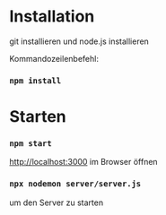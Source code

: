 # Installation

git installieren und
node.js installieren

Kommandozeilenbefehl:

### `npm install`

# Starten

### `npm start`

[http://localhost:3000](http://localhost:3000) im Browser öffnen

### `npx nodemon server/server.js`

um den Server zu starten
